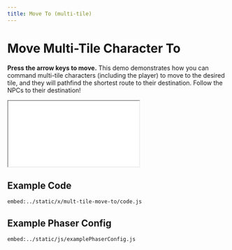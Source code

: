 ```yaml
---
title: Move To (multi-tile)
---
```


# Move Multi-Tile Character To

**Press the arrow keys to move.** This demo demonstrates how you can command multi-tile characters (including the player) to move to the desired tile, and they will pathfind the shortest route to their destination. Follow the NPCs to their destination!

<iframe src="../../x/mult-tile-move-to"></iframe>

## Example Code

`embed:../static/x/mult-tile-move-to/code.js`

## Example Phaser Config

`embed:../static/js/examplePhaserConfig.js`
